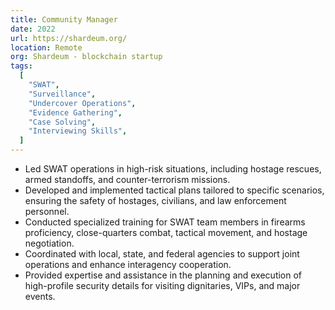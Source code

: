 ```yaml
---
title: Community Manager
date: 2022
url: https://shardeum.org/
location: Remote
org: Shardeum - blockchain startup
tags:
  [
    "SWAT",
    "Surveillance",
    "Undercover Operations",
    "Evidence Gathering",
    "Case Solving",
    "Interviewing Skills",
  ]
---
```


- Led SWAT operations in high-risk situations, including hostage rescues, armed standoffs, and counter-terrorism missions.
- Developed and implemented tactical plans tailored to specific scenarios, ensuring the safety of hostages, civilians, and law enforcement personnel.
- Conducted specialized training for SWAT team members in firearms proficiency, close-quarters combat, tactical movement, and hostage negotiation.
- Coordinated with local, state, and federal agencies to support joint operations and enhance interagency cooperation.
- Provided expertise and assistance in the planning and execution of high-profile security details for visiting dignitaries, VIPs, and major events.
